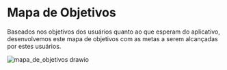 # Mapa de Objetivos

Baseados nos objetivos dos usuários quanto ao que esperam do aplicativo, desenvolvemos este mapa de objetivos com as metas a serem alcançadas por estes usuários.

![mapa_de_objetivos drawio](https://github.com/user-attachments/assets/5398ad95-8fc8-4a9b-a758-446e15cc16be)
